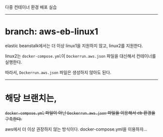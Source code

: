 다중 컨테이너 환경 배포 실습

---

# branch: aws-eb-linux1
elastic beanstalk에서는 더 이상 linux1을 지원하지 않고, linux2를 지원한다.

linux2는 `docker-compose.yml`이 `Dockerrun.aws.json` 파일을 대신해서 컨테이너를 실행한다.

따라서, `Dockerrun.aws.json` 파일은 생성하지 않아도 된다.

---

# 해당 브랜치는,
~~`docker-compose.yml` 파일이 아닌 `Dockerrun.aws.json` 파일을 이용해서 eb 환경을 구축한다.~~

aws에서 더 이상 권장하지 않는 방식이다. docker-compose.yml을 이용하자...
